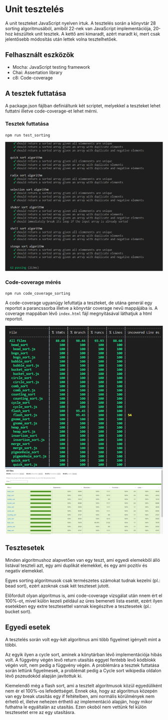 # Unit tesztelés

A unit teszteket JavaScript nyelven írtuk. A tesztelés során a könyvtár 28 sorting algoritmusából, amiből 22-nek van JavaScript implementációja, 20-hoz készültek unit tesztek. A kettő ami kimaradt, azért maradt ki, mert csak jelentősebb módosítás után lettek volna tesztelhetőek.

## Felhasznált eszközök

- Mocha: JavaScript testing framework
- Chai: Assertation library
- c8: Code-coverage

## A tesztek futtatása

A package.json fájlban definiáltunk két scriptet, melyekkel a teszteket lehet futtatni illetve code-coverage-et lehet mérni.

### Tesztek futtatása

`npm run test_sorting`

![Teszt futtatás eredménye](test_sorting_result.png)

### Code-coverage mérés

`npm run code_coverage_sorting`

A code-coverage ugyanúgy lefuttatja a teszteket, de utána generál egy reportot a parancssorba illetve a könyvtár coverage nevű mappájába is. A coverage mappában lévő `index.html` fájl megnyitásával láthatjuk a html reportot.

![Code coverage parancssori report](code_coverage_sorting_result.png)
![Code coverage html report](code_coverage_sorting_result_html.png)

## Tesztesetek

Minden algoritmushoz alapvetően van egy teszt, ami egyedi elemekből álló listával teszteli azt, egy ami duplikát elemekkel, és egy ami pozitív és negatív elemekkel.

Egyes sorting algoritmusok csak természetes számokat tudnak kezelni (pl.: bead sort), ezért azoknak csak két teszteset jutott.

Előfordult olyan algoritmus is, ami code-coverage vizsgálat után nnem ért el 100%-ot, mivel külön kezeli például az üres bemeneti lista esetét, ezért ilyen esetekben egy extre tesztesettel vannak kiegészítve a tesztesetek (pl.: bucket sort).

## Egyedi esetek

A tesztelés során volt egy-két algoritmus ami több figyelmet igényelt mint a többi.

Az egyik ilyen a cycle sort, aminek a könytárban lévő implementációja hibás volt. A függvény végén levő return utasítás eggyel fentebb levő kódblokk végén volt, nem pedig a függvény végén. A problémára a tesztek futtatása során lettünk figyelmesek, a problémát pedig a Cycle sort wikipedia oldalon lévő pszeudokód alapján javítottuk ki.

Kiemelendő még a flash sort, ami a tesztelt algoritmusok közül egyedüliként nem ér el 100%-os lefedettséget. Ennek oka, hogy az algoritmus közepén van egy break utasítás egy if feltételben, ami normális körülmények nem érhető el, illetve nehezen érthető az implementáció alapján, hogy mikor futhatna le egyáltalán az utasítás. Ezen okoból nem vettünk fel külön tesztesetet erre az egy utasításra.
